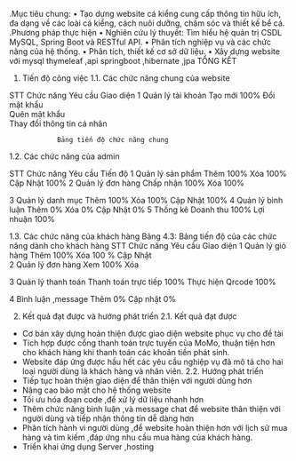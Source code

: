 .Mục tiêu chung:
•	Tạo dựng website cá kiểng cung cấp thông tin hữu ích, đa dạng về các loài cá kiểng, cách nuôi dưỡng, chăm sóc và thiết kế bể cá.
.Phương pháp thực hiện
    •	Nghiên cứu lý thuyết: Tìm hiểu hệ quản trị CSDL MySQL, Spring Boot và RESTful API.
    •	Phân tích nghiệp vụ và các chức năng của hệ thống.
    •	Phân tích, thiết kế cơ sở dữ liệu.
    •	Xây dựng website với mysql thymeleaf ,api springboot ,hibernate ,jpa
      TỔNG KẾT

1. Tiến độ công việc
1.1. Các chức năng chung của website
				
STT	Chức năng	Yêu cầu	Giao diện
1	Quản lý tài khoản	Tạo mới	100%
		Đổi mật khẩu	
		Quên mật khẩu	
		Thay đổi thông tin cá nhân	

   				Bảng tiến độ chức năng chung
1.2. Các chức năng của admin

STT	Chức năng	Yêu cầu	 Tiến độ
1	Quản lý sản phẩm	Thêm	100%
		Xóa	100%
		Cập Nhật	100%
2	Quản lý đơn hàng	Chấp nhận	100%
		Xóa	100%
			
3	Quản lý danh mục	Thêm	100%
		Xóa	100%
		Cập Nhật	100%
4	Quản lý bình luận	Thêm	0%
		Xóa	0%
		Cập Nhật	0%
5	Thống kê	Doanh thu	100%
		Lợi nhuận	100%

1.3. Các chức năng của khách hàng
Bảng 4.3: Bảng tiến độ của các chức năng dành cho khách hàng
STT	Chức năng	Yêu cầu	Giao diện
1	Quản lý giỏ hàng	Thêm	100%
		Xóa	100 %
		Cập Nhật	
2	Quản lý đơn hàng	Xem	100%
		Xóa	
	
  3	Quản lý thanh toán	Thanh toán trực tiếp	100%
		Thực hiện Qrcode	100%

   4	Bình luận ,message	Thêm	0%
		Cập nhật	0%
	

2. Kết quả đạt được và hướng phát triển
2.1. Kết quả đạt được
-	Cơ bản xây dựng hoàn thiện được giao diện website phục vụ cho đề tài
-	Tích hợp được cổng thanh toán trực tuyến của MoMo, thuận tiện hơn cho khách hàng khi thanh toán các khoản tiền phát sinh.
-	Website đáp ứng được hầu hết các yêu cầu nghiệp vụ đã mô tả cho hai loại người dùng là khách hàng và nhân viên.
2.2. Hướng phát triển
-	Tiếp tục hoàn thiện giao diện để thân thiện với người dùng hơn
-	Nâng cao bảo mật cho hệ thống website 
-	Tối ưu hóa đoạn code ,để xử lý dữ liệu nhanh hơn
-	Thêm chức năng bình luận ,và message chat để website thân thiện với người dùng và tiếp nhận thông tin dễ dàng hơn
-	Phân tích hành vi người dùng ,để  website hoàn thiện hơn với lịch sử mua hàng và tìm kiếm ,đáp ứng nhu cầu mua hàng của khách hàng.
-	Triển khai ứng dụng Server ,hosting


